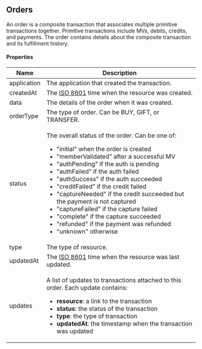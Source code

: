 ## Orders

An order is a composite transaction that associates multiple primitive transactions together. Primitive transactions include MVs, debits, credits, and payments. The order contains details about the composite transaction and its fulfillment history.

#### Properties

<table>
    <thead>
        <tr>
            <th>Name</th>
            <th>Description</th>
        </tr>
    </thead>
    <tbody>
        <tr>
            <td>application</td>
            <td>The application that created the transaction.</td>
        </tr>
        <tr>
            <td>createdAt</td>
            <td>The <a href="http://en.wikipedia.org/wiki/ISO_8601">ISO 8601</a> time when the resource was created.</td>
        </tr>
        <tr>
            <td>data</td>
            <td>The details of the order when it was created.</td>
        </tr>
        <tr>
            <td>orderType</td>
            <td>The type of order. Can be BUY, GIFT, or TRANSFER.</td>
        </tr>
        <tr>
            <td>status</td>
            <td>
                <p>The overall status of the order. Can be one of:
                    <ul>
                        <li>"initial" when the order is created</li>
                        <li>"memberValidated" after a successful MV</li>
                        <li>"authPending" if the auth is pending</li>
                        <li>"authFailed" if the auth failed</li>
                        <li>"authSuccess" if the auth succeeded</li>
                        <li>"creditFailed" if the credit failed</li>
                        <li>"captureNeeded" if the credit succeeded but the payment is not captured</li>
                        <li>"captureFailed" if the capture failed</li>
                        <li>"complete" if the capture succeeded</li>
                        <li>"refunded" if the payment was refunded</li>
                        <li>"unknown" otherwise</li>
                    </ul>
                </p>
            </td>
        </tr>
        <tr>
            <td>type</td>
            <td>The type of resource.</td>
        </tr>
        <tr>
            <td>updatedAt</td>
            <td>The <a href="http://en.wikipedia.org/wiki/ISO_8601">ISO 8601</a> time when the resource was last updated.</td>
        </tr>
        <tr>
            <td>updates</td>
            <td>
                <p>A list of updates to transactions attached to this order. Each update contains:
                    <ul>
                        <li><strong>resource</strong>: a link to the transaction</li>
                        <li><strong>status</strong>: the status of the transaction</li>
                        <li><strong>type</strong>: the type of transaction</li>
                        <li><strong>updatedAt</strong>: the timestamp when the transaction was updated</li>
                    </ul>
                </p>
            </td>
        </tr>
    </tbody>
</table>














